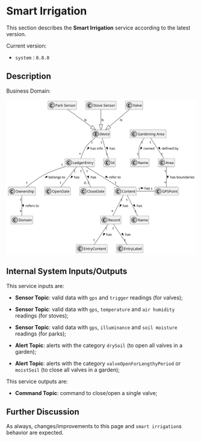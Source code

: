 # Smart Irrigation

This section describes the **Smart Irrigation** service according to the latest version.

Current version:

- `system` : `0.8.0`

## Description

Business Domain:

![model](diagrams/model.svg)

## Internal System Inputs/Outputs

This service inputs are:

- **Sensor Topic**: valid data with `gps` and `trigger` readings (for valves);
- **Sensor Topic**: valid data with `gps`, `temperature` and `air humidity` readings (for stoves);
- **Sensor Topic**: valid data with `gps`, `illuminance` and `soil moisture` readings (for parks);

- **Alert Topic**: alerts with the category `drySoil` (to open all valves in a garden);
- **Alert Topic**: alerts with the category `valveOpenForLengthyPeriod` or `moistSoil` (to close all valves in a garden);

This service outputs are:

- **Command Topic**: command to close/open a single valve;

## Further Discussion

As always, changes/improvements to this page and `smart irrigation`s behavior are expected.
